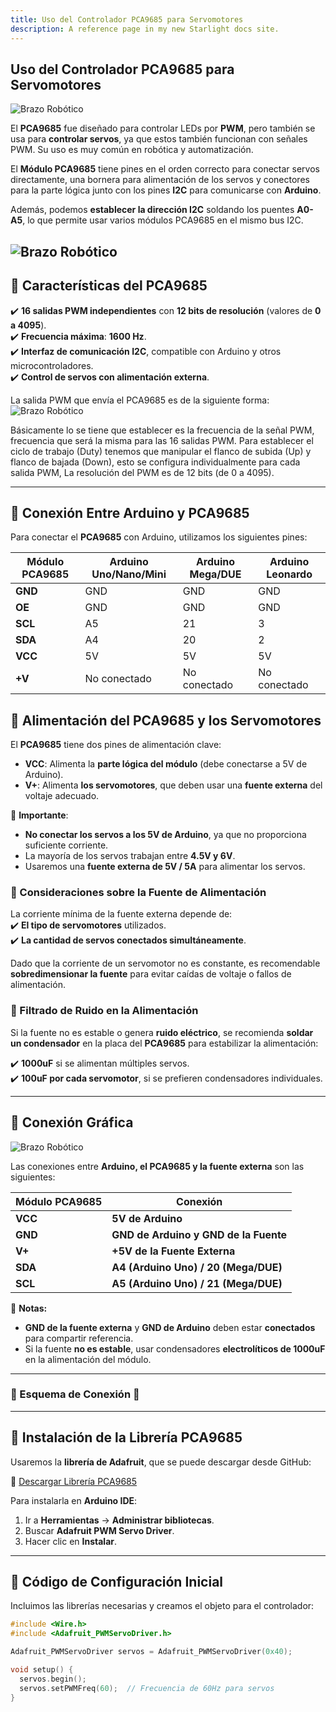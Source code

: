 ```yaml
---
title: Uso del Controlador PCA9685 para Servomotores
description: A reference page in my new Starlight docs site.
---
```


## Uso del Controlador PCA9685 para Servomotores

![Brazo Robótico](/public/4119large.jpg)

El **PCA9685** fue diseñado para controlar LEDs por **PWM**, pero también se usa para **controlar servos**, ya que estos también funcionan con señales PWM. Su uso es muy común en robótica y automatización.

El **Módulo PCA9685** tiene pines en el orden correcto para conectar servos directamente, una bornera para alimentación de los servos y conectores para la parte lógica junto con los pines **I2C** para comunicarse con **Arduino**.

Además, podemos **establecer la dirección I2C** soldando los puentes **A0-A5**, lo que permite usar varios módulos PCA9685 en el mismo bus I2C.

![Brazo Robótico](/public/controlador.jpg)
---

## 🔹 Características del PCA9685

✔️ **16 salidas PWM independientes** con **12 bits de resolución** (valores de **0 a 4095**).  
✔️ **Frecuencia máxima**: **1600 Hz**.  
✔️ **Interfaz de comunicación I2C**, compatible con Arduino y otros microcontroladores.  
✔️ **Control de servos con alimentación externa**.  


La salida PWM que envía el PCA9685 es de la siguiente forma:
![Brazo Robótico](/public/Pulso%20PWM%20PCA9685.jpg)

Básicamente lo se tiene que establecer es la frecuencia de la señal PWM, frecuencia que será la misma para las 16 salidas PWM. Para establecer el ciclo de trabajo (Duty) tenemos que manipular el flanco de subida (Up) y flanco de bajada (Down), esto se configura individualmente para cada salida PWM, La resolución del PWM es de 12 bits (de 0 a 4095).

---

## 🔹 Conexión Entre Arduino y PCA9685

Para conectar el **PCA9685** con Arduino, utilizamos los siguientes pines:

| Módulo PCA9685 | Arduino Uno/Nano/Mini | Arduino Mega/DUE | Arduino Leonardo |
|---------------|------------------|---------------|----------------|
| **GND** | GND | GND | GND |
| **OE** | GND | GND | GND |
| **SCL** | A5 | 21 | 3 |
| **SDA** | A4 | 20 | 2 |
| **VCC** | 5V | 5V | 5V |
| **+V** | No conectado | No conectado | No conectado |

## 🔹 Alimentación del PCA9685 y los Servomotores

El **PCA9685** tiene dos pines de alimentación clave:

- **VCC**: Alimenta la **parte lógica del módulo** (debe conectarse a 5V de Arduino).  
- **V+**: Alimenta **los servomotores**, que deben usar una **fuente externa** del voltaje adecuado.  

📌 **Importante**:  
- **No conectar los servos a los 5V de Arduino**, ya que no proporciona suficiente corriente.  
- La mayoría de los servos trabajan entre **4.5V y 6V**.  
- Usaremos una **fuente externa de 5V / 5A** para alimentar los servos.  

### 🔹 Consideraciones sobre la Fuente de Alimentación

La corriente mínima de la fuente externa depende de:  
✔️ **El tipo de servomotores** utilizados.  
✔️ **La cantidad de servos conectados simultáneamente**.  

Dado que la corriente de un servomotor no es constante, es recomendable **sobredimensionar la fuente** para evitar caídas de voltaje o fallos de alimentación.  

### 🔹 Filtrado de Ruido en la Alimentación

Si la fuente no es estable o genera **ruido eléctrico**, se recomienda **soldar un condensador** en la placa del **PCA9685** para estabilizar la alimentación:

✔️ **1000uF** si se alimentan múltiples servos.  
✔️ **100uF por cada servomotor**, si se prefieren condensadores individuales.

---

## 🔹 Conexión Gráfica

![Brazo Robótico](/public/4119large.jpg)

Las conexiones entre **Arduino, el PCA9685 y la fuente externa** son las siguientes:

| Módulo PCA9685 | Conexión |
|---------------|------------|
| **VCC** | **5V de Arduino** |
| **GND** | **GND de Arduino y GND de la Fuente** |
| **V+** | **+5V de la Fuente Externa** |
| **SDA** | **A4 (Arduino Uno) / 20 (Mega/DUE)** |
| **SCL** | **A5 (Arduino Uno) / 21 (Mega/DUE)** |

📌 **Notas:**
- **GND de la fuente externa** y **GND de Arduino** deben estar **conectados** para compartir referencia.
- Si la fuente **no es estable**, usar condensadores **electrolíticos de 1000uF** en la alimentación del módulo.

---

### 📌 Esquema de Conexión 📌



---

## 🔹 Instalación de la Librería PCA9685

Usaremos la **librería de Adafruit**, que se puede descargar desde GitHub:

🔗 [Descargar Librería PCA9685](https://github.com/adafruit/Adafruit-PWM-Servo-Driver-Library)

Para instalarla en **Arduino IDE**:
1. Ir a **Herramientas** → **Administrar bibliotecas**.
2. Buscar **Adafruit PWM Servo Driver**.
3. Hacer clic en **Instalar**.

---

## 🔹 Código de Configuración Inicial

Incluimos las librerías necesarias y creamos el objeto para el controlador:

```cpp
#include <Wire.h>
#include <Adafruit_PWMServoDriver.h>

Adafruit_PWMServoDriver servos = Adafruit_PWMServoDriver(0x40);

void setup() {
  servos.begin();
  servos.setPWMFreq(60);  // Frecuencia de 60Hz para servos
}
